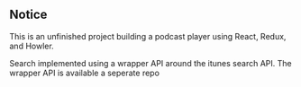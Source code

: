 ## Notice

This is an unfinished project building a podcast player using React, Redux, and Howler.

Search implemented using a wrapper API around the itunes search API. The wrapper API is available a seperate repo 

